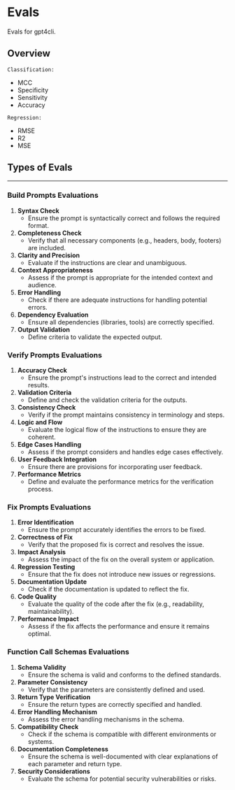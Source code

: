 # Evals

Evals for gpt4cli.

## Overview

`Classification:`

- MCC
- Specificity
- Sensitivity
- Accuracy

`Regression:`

- RMSE
- R2
- MSE

## Types of Evals

---

### Build Prompts Evaluations

1. **Syntax Check**
   - Ensure the prompt is syntactically correct and follows the required format.
2. **Completeness Check**
   - Verify that all necessary components (e.g., headers, body, footers) are included.
3. **Clarity and Precision**
   - Evaluate if the instructions are clear and unambiguous.
4. **Context Appropriateness**
   - Assess if the prompt is appropriate for the intended context and audience.
5. **Error Handling**
   - Check if there are adequate instructions for handling potential errors.
6. **Dependency Evaluation**
   - Ensure all dependencies (libraries, tools) are correctly specified.
7. **Output Validation**
   - Define criteria to validate the expected output.

### Verify Prompts Evaluations

1. **Accuracy Check**
   - Ensure the prompt's instructions lead to the correct and intended results.
2. **Validation Criteria**
   - Define and check the validation criteria for the outputs.
3. **Consistency Check**
   - Verify if the prompt maintains consistency in terminology and steps.
4. **Logic and Flow**
   - Evaluate the logical flow of the instructions to ensure they are coherent.
5. **Edge Cases Handling**
   - Assess if the prompt considers and handles edge cases effectively.
6. **User Feedback Integration**
   - Ensure there are provisions for incorporating user feedback.
7. **Performance Metrics**
   - Define and evaluate the performance metrics for the verification process.

### Fix Prompts Evaluations

1. **Error Identification**
   - Ensure the prompt accurately identifies the errors to be fixed.
2. **Correctness of Fix**
   - Verify that the proposed fix is correct and resolves the issue.
3. **Impact Analysis**
   - Assess the impact of the fix on the overall system or application.
4. **Regression Testing**
   - Ensure that the fix does not introduce new issues or regressions.
5. **Documentation Update**
   - Check if the documentation is updated to reflect the fix.
6. **Code Quality**
   - Evaluate the quality of the code after the fix (e.g., readability, maintainability).
7. **Performance Impact**
   - Assess if the fix affects the performance and ensure it remains optimal.

### Function Call Schemas Evaluations

1. **Schema Validity**
   - Ensure the schema is valid and conforms to the defined standards.
2. **Parameter Consistency**
   - Verify that the parameters are consistently defined and used.
3. **Return Type Verification**
   - Ensure the return types are correctly specified and handled.
4. **Error Handling Mechanism**
   - Assess the error handling mechanisms in the schema.
5. **Compatibility Check**
   - Check if the schema is compatible with different environments or systems.
6. **Documentation Completeness**
   - Ensure the schema is well-documented with clear explanations of each parameter and return type.
7. **Security Considerations**
   - Evaluate the schema for potential security vulnerabilities or risks.
